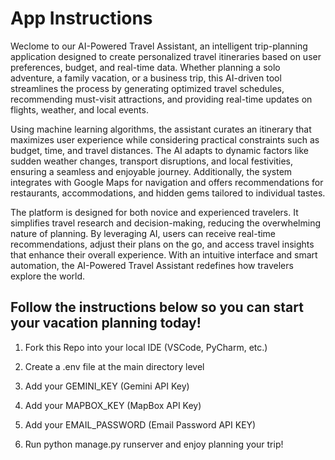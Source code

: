 # App Instructions

Weclome to our AI-Powered Travel Assistant, an intelligent trip-planning application designed to create personalized travel itineraries based on user preferences, budget, and real-time data. Whether planning a solo adventure, a family vacation, or a business trip, this AI-driven tool streamlines the process by generating optimized travel schedules, recommending must-visit attractions, and providing real-time updates on flights, weather, and local events.

Using machine learning algorithms, the assistant curates an itinerary that maximizes user experience while considering practical constraints such as budget, time, and travel distances. The AI adapts to dynamic factors like sudden weather changes, transport disruptions, and local festivities, ensuring a seamless and enjoyable journey. Additionally, the system integrates with Google Maps for navigation and offers recommendations for restaurants, accommodations, and hidden gems tailored to individual tastes.

The platform is designed for both novice and experienced travelers. It simplifies travel research and decision-making, reducing the overwhelming nature of planning. By leveraging AI, users can receive real-time recommendations, adjust their plans on the go, and access travel insights that enhance their overall experience. With an intuitive interface and smart automation, the AI-Powered Travel Assistant redefines how travelers explore the world.

## Follow the instructions below so you can start your vacation planning today!


1) Fork this Repo into your local IDE (VSCode, PyCharm, etc.)

2) Create a .env file at the main directory level

3) Add your GEMINI_KEY (Gemini API Key)

4) Add your MAPBOX_KEY (MapBox API Key)

5) Add your EMAIL_PASSWORD (Email Password API KEY)

6) Run python manage.py runserver and enjoy planning your trip!

